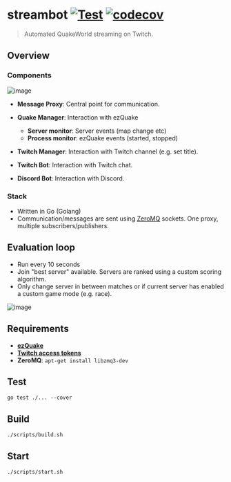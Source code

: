 # streambot [![Test](https://github.com/vikpe/streambot/actions/workflows/test.yml/badge.svg)](https://github.com/vikpe/streambot/actions/workflows/test.yml) [![codecov](https://codecov.io/gh/vikpe/streambot/branch/main/graph/badge.svg)](https://codecov.io/gh/vikpe/streambot)

> Automated QuakeWorld streaming on Twitch.

## Overview

### Components

![image](https://user-images.githubusercontent.com/1616817/178285267-eade607d-8660-4b4d-9522-ab3772dde229.png)

* **Message Proxy**: Central point for communication.
* **Quake Manager**: Interaction with ezQuake
    * **Server monitor**: Server events (map change etc)
    * **Process monitor**: ezQuake events (started, stopped)

* **Twitch Manager**: Interaction with Twitch channel (e.g. set title).
* **Twitch Bot**: Interaction with Twitch chat.
* **Discord Bot**: Interaction with Discord.

### Stack

* Written in Go (Golang)
* Communication/messages are sent using [ZeroMQ](https://zeromq.org/) sockets. One proxy, multiple
  subscribers/publishers.


## Evaluation loop
* Run every 10 seconds
* Join "best server" available. Servers are ranked using a custom scoring algorithm.
* Only change server in between matches or if current server has enabled a custom game mode (e.g. race).

![image](https://user-images.githubusercontent.com/1616817/178297376-f4f79a29-94c6-4dce-bb50-95183ef8dfb6.png)


## Requirements

* **[ezQuake](https://github.com/ezQuake/ezquake-source/releases)**
* **[Twitch access tokens](https://twitchtokengenerator.com/)**
* **ZeroMQ**: `apt-get install libzmq3-dev`

## Test

```shell
go test ./... --cover
```

## Build

```shell
./scripts/build.sh
```

## Start

```shell
./scripts/start.sh
```
